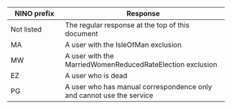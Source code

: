 <table>
  <col width="25%">
  <col width="75%">
  <thead>
    <tr>
      <th>NINO prefix</th>
      <th>Response</th>
    </tr>
  </thead>
  <tbody>
    <tr>
      <td>Not listed</td>
      <td>The regular response at the top of this document</td>
    </tr>
    <tr>
      <td>MA</td>
      <td>A user with the IsleOfMan exclusion</td>
    </tr>
    <tr>
      <td>MW</td>
      <td>A user with the MarriedWomenReducedRateElection exclusion</td>
    </tr>
    <tr>
      <td>EZ</td>
      <td>A user who is dead</td>
    </tr>
    <tr>
      <td>PG</td>
      <td>A user who has manual correspondence only and cannot use the service</td>
    </tr>
  </tbody>
</table>
